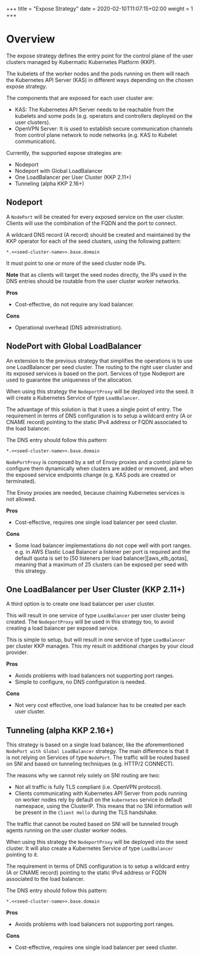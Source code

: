 +++
title = "Expose Strategy"
date = 2020-02-10T11:07:15+02:00
weight = 1
+++

# Overview

The expose strategy defines the entry point for the control plane of the user
clusters managed by Kubermatic Kubernetes Platform (KKP).

The kubelets of the worker nodes and the pods running on them will reach the
Kubernetes API Server (KAS) in different ways depending on the chosen expose
strategy.

The components that are exposed for each user cluster are:
* KAS: The Kubernetes API Server needs to be reachable from the kubelets and
  some pods (e.g. operators and controllers deployed on the user clusters).
* OpenVPN Server: It is used to establish secure communication channels from
  control plane network to node networks (e.g. KAS to Kubelet communication).

Currently, the supported expose strategies are:

* Nodeport
* Nodeport with Global LoadBalancer
* One LoadBalancer per User Cluster (KKP 2.11+)
* Tunneling (alpha KKP 2.16+)

## Nodeport

A `NodePort` will be created for every exposed service on the user cluster.
Clients will use the combination of the FQDN and the port to connect.

A wildcard DNS record (A record) should be created and maintained by the KKP
operator for each of the seed clusters, using the following pattern:

`*.<<seed-cluster-name>>.base.domain`

It must point to one or more of the seed cluster node IPs.

**Note** that as clients will target the seed nodes directly, the IPs used in the
DNS entries should be routable from the user cluster worker networks.

**Pros**
* Cost-effective, do not require any load balancer.

**Cons**
* Operational overhead (DNS administration).


## NodePort with Global LoadBalancer

An extension to the previous strategy that simplifies the operations is to use
one LoadBalancer per seed cluster. The routing to the right user cluster and
its exposed services is based on the port. Services of type Nodeport are used
to guarantee the uniqueness of the allocation.

When using this strategy the `NodeportProxy` will be deployed into the seed.
It will create a Kubernetes Service of type `LoadBalancer`. 

The advantage of this solution is that it uses a single point of entry.
The requirement in terms of DNS configuration is to setup a wildcard entry (A
or CNAME record) pointing to the static IPv4 address or FQDN associated to the
load balancer.

The DNS entry should follow this pattern:

`*.<<seed-cluster-name>>.base.domain`

`NodePortProxy` is composed by a set of Envoy proxies and a control plane to
configure them dynamically when clusters are added or removed, and when the
exposed service endpoints change (e.g. KAS pods are created or terminated).

The Envoy proxies are needed, because chaining Kubernetes services is not
allowed.

**Pros**
* Cost-effective, requires one single load balancer per seed cluster.

**Cons**
* Some load balancer implementations do not cope well with port ranges. e.g.
  in AWS Elastic Load Balancer a listener per port is required and the default
  quota is set to [50 listeners per load balancer][aws_elb_qotas], meaning that
  a maximum of 25 clusters can be exposed per seed with this strategy.


## One LoadBalancer per User Cluster (KKP 2.11+)

A third option is to create one load balancer per user cluster.

This will result in one service of type `LoadBalancer` per user cluster being
created. The `NodeportProxy` will be used in this strategy too, to avoid
creating a load balancer per exposed service.

This is simple to setup, but will result in one service of type `LoadBalancer` per cluster
KKP manages. This my result in additional charges by your cloud provider.

**Pros**
* Avoids problems with load balancers not supporting port ranges.
* Simple to configure, no DNS configuration is needed.

**Cons**
* Not very cost effective, one load balancer has to be created per each user
  cluster.


## Tunneling (alpha KKP 2.16+)

This strategy is based on a single load balancer, like the aforementioned
`NodePort with Global LoadBalancer` strategy. The main difference is that it is
not relying on Services of type `NodePort`. The traffic will be routed based on
SNI and based on tunneling techniques (e.g. HTTP/2 CONNECT).

The reasons why we cannot rely solely on SNI routing are two:
* Not all traffic is fully TLS compliant (i.e. OpenVPN protocol).
* Clients communicating with Kubernetes API Server from pods running on worker
  nodes rely by default on the `kubernetes` service in default namespace, using
  the ClusterIP. This means that no SNI information will be present in the
  `Client Hello` during the TLS handshake. 

The traffic that cannot be routed based on SNI will be tunneled trough agents
running on the user cluster worker nodes.

When using this strategy the `NodeportProxy` will be deployed into the seed
cluster. It will also create a Kubernetes Service of type `LoadBalancer`
pointing to it. 

The requirement in terms of DNS configuration is to setup a wildcard entry (A
or CNAME record) pointing to the static IPv4 address or FQDN associated to the
load balancer.

The DNS entry should follow this pattern:

`*.<<seed-cluster-name>>.base.domain`

**Pros**
* Avoids problems with load balancers not supporting port ranges.

**Cons**
* Cost-effective, requires one single load balancer per seed cluster.


[aws_elb_quotas]: https://docs.aws.amazon.com/elasticloadbalancing/latest/application/load-balancer-limits.html
